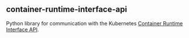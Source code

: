 ## container-runtime-interface-api

Python library for communication with the Kubernetes [Container Runtime Interface API](https://github.com/kubernetes/cri-api).
